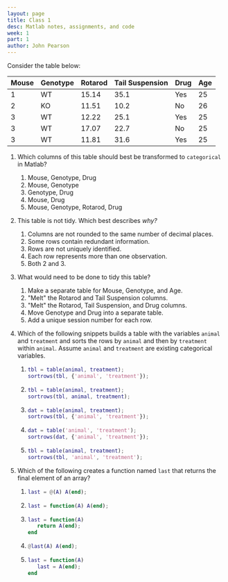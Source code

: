 ```yaml
---
layout: page
title: Class 1
desc: Matlab notes, assignments, and code
week: 1
part: 1
author: John Pearson
---
```

Consider the table below:

Mouse | Genotype | Rotarod | Tail Suspension | Drug | Age
--- | --- | --- | --- | --- | ---
1 | WT | 15.14 | 35.1 | Yes | 25
2 | KO | 11.51 | 10.2 | No | 26
3 | WT | 12.22 | 25.1 | Yes | 25
3 | WT | 17.07 | 22.7 | No | 25
3 | WT | 11.81 | 31.6 | Yes | 25

1. Which columns of this table should best be transformed to `categorical` in Matlab?
    1. Mouse, Genotype, Drug
    1. Mouse, Genotype
    1. Genotype, Drug
    1. Mouse, Drug
    1. Mouse, Genotype, Rotarod, Drug

1. This table is not tidy. Which best describes *why?*
    1. Columns are not rounded to the same number of decimal places.
    1. Some rows contain redundant information.
    1. Rows are not uniquely identified.
    1. Each row represents more than one observation.
    1. Both 2 and 3.

1. What would need to be done to tidy this table?
    1. Make a separate table for Mouse, Genotype, and Age.
    1. "Melt" the Rotarod and Tail Suspension columns.
    1. "Melt" the Rotarod, Tail Suspension, and Drug columns.
    1. Move Genotype and Drug into a separate table.
    1. Add a unique session number for each row.

1. Which of the following snippets builds a table with the variables `animal` and `treatment` and sorts the rows by `animal` and then by `treatment` within `animal`. Assume `animal` and `treatment` are existing categorical variables.
    1. ```matlab
       tbl = table(animal, treatment);
       sortrows(tbl, {'animal', 'treatment'});
       ```
    1. ```matlab
       tbl = table(animal, treatment);
       sortrows(tbl, animal, treatment);
       ```
    1. ```matlab
       dat = table(animal, treatment);
       sortrows(tbl, {'animal', 'treatment'});
       ```
    1. ```matlab
       dat = table('animal', 'treatment');
       sortrows(dat, {'animal', 'treatment'});
       ```
    1. ```matlab
       tbl = table(animal, treatment);
       sortrows(tbl, 'animal', 'treatment');
       ```

1. Which of the following creates a function named `last` that returns the final element of an array?
    1. ```matlab
       last = @(A) A(end);
       ```
    1. ```matlab
       last = function(A) A(end);
       ```
    1. ```matlab
       last = function(A)
          return A(end);
       end
       ```
    1. ```matlab
       @last(A) A(end);
       ```
    1. ```matlab
       last = function(A)
          last = A(end);
       end
       ```
